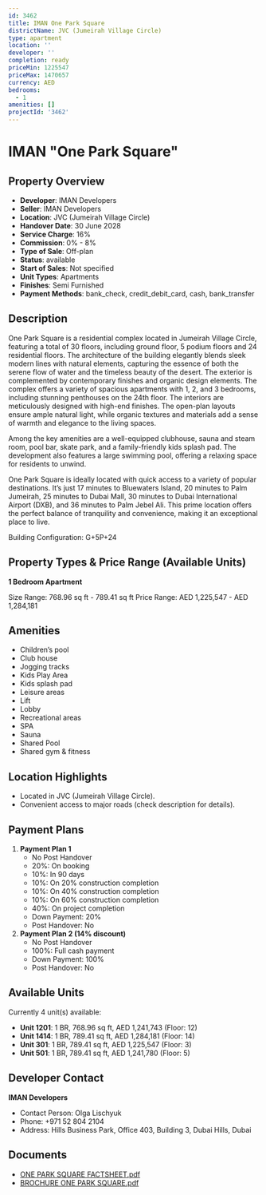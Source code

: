```yaml
---
id: 3462
title: IMAN One Park Square
districtName: JVC (Jumeirah Village Circle)
type: apartment
location: ''
developer: ''
completion: ready
priceMin: 1225547
priceMax: 1470657
currency: AED
bedrooms:
  - 1
amenities: []
projectId: '3462'
---
```


# IMAN "One Park Square"

## Property Overview
- **Developer**: IMAN Developers
- **Seller**: IMAN Developers
- **Location**: JVC (Jumeirah Village Circle)
- **Handover Date**: 30 June 2028
- **Service Charge**: 16%
- **Commission**: 0% - 8%
- **Type of Sale**: Off-plan
- **Status**: available
- **Start of Sales**: Not specified
- **Unit Types**: Apartments
- **Finishes**: Semi Furnished
- **Payment Methods**: bank_check, credit_debit_card, cash, bank_transfer

## Description
One Park Square is a residential complex located in Jumeirah Village Circle, featuring a total of 30 floors, including ground floor, 5 podium floors and 24 residential floors. The architecture of the building elegantly blends sleek modern lines with natural elements, capturing the essence of both the serene flow of water and the timeless beauty of the desert. The exterior is complemented by contemporary finishes and organic design elements. The complex offers a variety of spacious apartments with 1, 2, and 3 bedrooms, including stunning penthouses on the 24th floor. The interiors are meticulously designed with high-end finishes. The open-plan layouts ensure ample natural light, while organic textures and materials add a sense of warmth and elegance to the living spaces.

Among the key amenities are a well-equipped clubhouse, sauna and steam room, pool bar, skate park, and a family-friendly kids splash pad. The development also features a large swimming pool, offering a relaxing space for residents to unwind.

One Park Square is ideally located with quick access to a variety of popular destinations. It’s just 17 minutes to Bluewaters Island, 20 minutes to Palm Jumeirah, 25 minutes to Dubai Mall, 30 minutes to Dubai International Airport (DXB), and 36 minutes to Palm Jebel Ali. This prime location offers the perfect balance of tranquility and convenience, making it an exceptional place to live.

Building Configuration: G+5P+24

## Property Types & Price Range (Available Units)
**1 Bedroom Apartment**

Size Range: 768.96 sq ft - 789.41 sq ft
Price Range: AED 1,225,547 - AED 1,284,181

## Amenities
- Children’s pool
- Club house
- Jogging tracks
- Kids Play Area
- Kids splash pad
- Leisure areas
- Lift
- Lobby
- Recreational areas
- SPA
- Sauna
- Shared Pool
- Shared gym & fitness

## Location Highlights
- Located in JVC (Jumeirah Village Circle).
- Convenient access to major roads (check description for details).

## Payment Plans
1. **Payment Plan 1**
   - No Post Handover
   - 20%: On booking
   - 10%: In 90 days
   - 10%: On 20% construction completion
   - 10%: On 40% construction completion
   - 10%: On 60% construction completion
   - 40%: On project completion
   - Down Payment: 20%
   - Post Handover: No
2. **Payment Plan 2 (14% discount)**
   - No Post Handover
   - 100%: Full cash payment
   - Down Payment: 100%
   - Post Handover: No

## Available Units
Currently 4 unit(s) available:
- **Unit 1201**: 1 BR, 768.96 sq ft, AED 1,241,743 (Floor: 12)
- **Unit 1414**: 1 BR, 789.41 sq ft, AED 1,284,181 (Floor: 14)
- **Unit 301**: 1 BR, 789.41 sq ft, AED 1,225,547 (Floor: 3)
- **Unit 501**: 1 BR, 789.41 sq ft, AED 1,241,780 (Floor: 5)

## Developer Contact
**IMAN Developers**
- Contact Person: Olga Lischyuk
- Phone: +971 52 804 2104
- Address: Hills Business Park, Office 403, Building 3, Dubai Hills, Dubai

## Documents
- [ONE PARK SQUARE FACTSHEET.pdf](https://cdn.geniemap.net/2024/10/30/U4K6W0dthrXJXlGzaSK8xiUly69p50MewqLjGlz3.pdf)
- [BROCHURE ONE PARK SQUARE.pdf](https://cdn.geniemap.net/2024/11/11/X8cVKsuoWH0r0UDcs5fjKgWjGGUFBPXkw80L10Xg.pdf)
